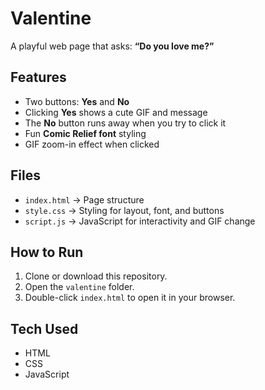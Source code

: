 # Valentine 

A playful web page that asks: **“Do you love me?”**

## Features
- Two buttons: **Yes** and **No**  
- Clicking **Yes** shows a cute GIF and message  
- The **No** button runs away when you try to click it 
- Fun **Comic Relief font** styling  
- GIF zoom-in effect when clicked  

## Files
- `index.html` → Page structure  
- `style.css` → Styling for layout, font, and buttons  
- `script.js` → JavaScript for interactivity and GIF change  

## How to Run
1. Clone or download this repository.  
2. Open the `valentine` folder.  
3. Double-click `index.html` to open it in your browser.  

## Tech Used
- HTML  
- CSS  
- JavaScript  

